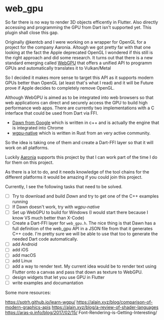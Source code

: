 # web_gpu

So far there is no way to render 3D objects efficently in Flutter. Also directly accessing and programming the GPU from Dart isn't supported yet. This plugin shall close this gap. 

Originally @kentcb and I were working on a wrapper for OpenGL for a project for the company Aaronia. Altough we got pretty far with that one looking at the fact the Apple deprecated OpenGL I wondered if this still is the right approach and did some research. It turns out that there is a new standard emerging called [WebGPU](https://gpuweb.github.io/gpuweb/) that offers a unified API to programm GPUs and automatically translates it to Vulkan/Metal

So I decided it makes more sense to target this API as it supports modern GPUs better than OpenGL (at least that's what I read) and it will be Future prove if Apple decides to completely remove OpenGL.

Although WebGPU is aimed as to be integrated into web browsers so that web applications can direct and securely access the GPU to build high performance web apps. There are currently two implementations with a C interface that could be used from Dart via FFI.

* [Dawn from Google](https://dawn.googlesource.com/dawn/) which is written in c++ and is actually the engine that is integrated into Chrome
* [wgpu-native](https://github.com/gfx-rs/wgpu-native) which is written in Rust from an very active community.

So the idea is taking one of them and create a Dart-FFI layer so that it will work on all platforms.

Luckily [Aaronia](https://aaronia.de) supports this project by that I can work part of the time I do for them on this project. 

As there is a lot to do, and it needs knowledge of the tool chains for the different platforms it would be amazing if you could join this project.

Currently, I see the following tasks that need to be solved.

- [ ] Try to download and build *Dawn* and try to get one of the C++ examples running
- [ ] If Dawn doesn't work, try with *wgpu-native*
- [ ] Set up WebGPU to build for Windows (I would start there because I know VS much better than X-Code)
- [ ] Create a Dart-FFI layer for `web_gpu.h`. The nice thing is that Dawn has a full definition of the web_gpu API in a JSON file from that it generates C++ code. I'm pretty sure we will be able to use that too to generate the needed Dart code automatically.
- [ ] add Android
- [ ] add iOS
- [ ] add macOS
- [ ] add Linux
- [ ] add a way to render text. My current idea would be to render text using Flutter onto a canvas and pass that down as texture to WebGPU.
- [ ] design widgets that let you use GPU in Flutter
- [ ] write examples and documantation

Some more resources:

https://sotrh.github.io/learn-wgpu/
https://alain.xyz/blog/comparison-of-modern-graphics-apis
https://alain.xyz/blog/a-review-of-shader-languages
https://aras-p.info/blog/2017/02/15/ Font-Rendering-is-Getting-Interesting/

